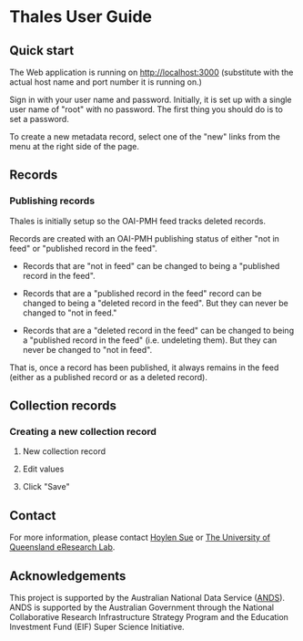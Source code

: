Thales User Guide
=================

Quick start
-----------

The Web application is running on <http://localhost:3000> (substitute
with the actual host name and port number it is running on.)

Sign in with your user name and password. Initially, it is set up with
a single user name of "root" with no password. The first thing you
should do is to set a password.

To create a new metadata record, select one of the "new" links from
the menu at the right side of the page.

Records
-------

### Publishing records

Thales is initially setup so the OAI-PMH feed tracks deleted records.

Records are created with an OAI-PMH publishing status of either "not
in feed" or "published record in the feed".

- Records that are "not in feed" can be changed to being a "published
  record in the feed".

- Records that are a "published record in the feed" record can be
  changed to being a "deleted record in the feed". But they can never
  be changed to "not in feed."

- Records that are a "deleted record in the feed" can be changed to
  being a "published record in the feed" (i.e. undeleting them). But
  they can never be changed to "not in feed".

That is, once a record has been published, it always remains in the
feed (either as a published record or as a deleted record).


Collection records
------------------





### Creating a new collection record

1. New collection record

2. Edit values

3. Click "Save"





Contact
-------

For more information, please contact [Hoylen Sue](mailto:h.sue@uq.edu.au)
or [The University of Queensland eResearch Lab](http://itee.uq.edu.au/~eresearch/).

Acknowledgements
----------------

This project is supported by the Australian National Data Service
([ANDS](http://www.ands.org.au/)). ANDS is supported by the Australian
Government through the National Collaborative Research Infrastructure
Strategy Program and the Education Investment Fund (EIF) Super Science
Initiative.

